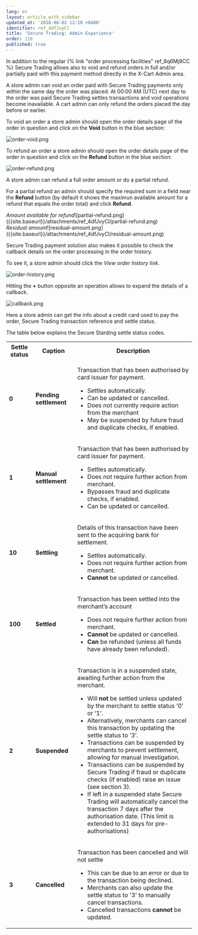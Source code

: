 ```yaml
---
lang: en
layout: article_with_sidebar
updated_at: '2018-08-02 12:10 +0400'
identifier: ref_4dfJvyCl
title: 'Secure Trading: Admin Experience'
order: 110
published: true
---
```

In addition to the regular {% link "order processing facilities" ref_6q6Mj9CC %} Secure Trading allows also to void and refund orders in full and/or partially paid with this payment method directly in the X-Cart Admin area. 

A store admin can void an order paid with Secure Trading payments only within the same day the order was placed. At 00:00 AM (UTC) next day to the order was paid Secure Trading settles  transactions and void operations become inavailable. A cart admin can only refund the orders placed the day before or earlier. 

To void an order a store admin should open the order details page of the order in question and click on the **Void** button in the blue section:

![order-void.png]({{site.baseurl}}/attachments/ref_4dfJvyCl/order-void.png)

To refund an order a store admin should open the order details page of the order in question and click on the **Refund** button in the blue section:

![order-refund.png]({{site.baseurl}}/attachments/ref_4dfJvyCl/order-refund.png)

A store admin can refund a full order amount or do a partial refund. 

For a partial refund an admin should specify the required sum in a field near the **Refund** button (by default it shows the maximun available amount for a refund that equals the order total) and click **Refund**.

<div class="ui stackable two column grid">
  <div class="column" markdown="span"><i>Amount available for refund</i>![partial-refund.png]({{site.baseurl}}/attachments/ref_4dfJvyCl/partial-refund.png)</div>
  <div class="column" markdown="span"><i>Residual amount</i>![residual-amount.png]({{site.baseurl}}/attachments/ref_4dfJvyCl/residual-amount.png)</div>
</div>

Secure Trading payment solution also makes it possible to check the callback details on the order processing in the order history. 

To see it, a store admin should click the _View order history link_. 

![order-history.png]({{site.baseurl}}/attachments/ref_4dfJvyCl/order-history.png)

Hitting the **+** button opposite an operation allows to expand the details of a callback. 

![callback.png]({{site.baseurl}}/attachments/ref_4dfJvyCl/callback.png)

Here a store admin can get the info about a credit card used to pay the order, Secure Trading transaction reference and settle status.

The table below explains the Secure Starding settle status codes.

<table class="ui compact padded celled small table">
  <tbody>
    <tr>
      <th class="confluenceTh">Settle status</th>
      <th colspan="1" class="confluenceTh">Caption</th>
      <th colspan="1" class="confluenceTh" markdown="1">Description</th>
    </tr>
    <tr>
      <td colspan="1" class="confluenceTd"><strong>0</strong></td>
      <td colspan="1" class="confluenceTd"><strong>Pending settlement</strong></td>
      <td colspan="1" class="confluenceTd">
        <p>Transaction that has been authorised by card issuer for payment.</p>
          <ul>
            <li>Settles automatically.</li>
            <li>Can be updated or cancelled.</li>
            <li>Does not currently require action from the merchant</li>
            <li>May be suspended by future fraud and duplicate checks, if enabled. </li>
            </ul>
      </td>
    </tr>
  <tr>
      <td colspan="1" class="confluenceTd"><strong>1</strong></td>
      <td colspan="1" class="confluenceTd"><strong>Manual settlement</strong></td>
      <td colspan="1" class="confluenceTd">
        <p>Transaction that has been authorised by card issuer for payment.</p>
          <ul>
            <li>Settles automatically.</li>
            <li>Does not require further action from merchant.</li>
            <li>Bypasses fraud and duplicate checks, if enabled.</li>
            <li>Can be updated or cancelled. </li>
            </ul>
      </td>
    </tr>
  <tr>
      <td colspan="1" class="confluenceTd"><strong>10</strong></td>
      <td colspan="1" class="confluenceTd"><strong>Settling</strong></td>
      <td colspan="1" class="confluenceTd">
        <p>Details of this transaction have been sent to the acquiring bank for settlement.</p>
          <ul>
            <li>Settles automatically.</li>
            <li>Does not require further action from merchant.</li>
            <li><strong>Cannot</strong> be updated or cancelled.</li>
            </ul>
      </td>
    </tr>
  <tr>
      <td colspan="1" class="confluenceTd"><strong>100</strong></td>
      <td colspan="1" class="confluenceTd"><strong>Settled</strong></td>
      <td colspan="1" class="confluenceTd">
        <p>Transaction has been settled into the merchant’s account</p>
          <ul>
            <li>Does not require further action from merchant.</li>
            <li><strong>Cannot</strong> be updated or cancelled.</li>
            <li><strong>Can</strong> be refunded (unless all funds have already been refunded).</li>
            </ul>
      </td>
    </tr>
  <tr>
      <td colspan="1" class="confluenceTd"><strong>2</strong></td>
      <td colspan="1" class="confluenceTd"><strong>Suspended</strong></td>
      <td colspan="1" class="confluenceTd">
        <p>Transaction is in a suspended state, awaiting further action from the merchant.</p>
          <ul>
            <li>Will <strong>not</strong> be settled unless updated by the merchant to settle status ‘0’ or ‘1’.</li>
            <li>Alternatively, merchants can cancel this transaction by updating the settle status to ‘3’.</li>
            <li>Transactions can be suspended by merchants to prevent settlement, allowing for manual investigation. </li>
            <li>Transactions can be suspended by Secure Trading if fraud or duplicate checks (if enabled) raise an issue (see section 3).</li>
            <li>If left in a suspended state Secure Trading will automatically cancel the transaction 7 days after the authorisation date. (This limit is extended to 31 days for pre-authorisations)</li>
            </ul>
      </td>
    </tr>
  <tr>
      <td colspan="1" class="confluenceTd"><strong>3</strong></td>
      <td colspan="1" class="confluenceTd"><strong>Cancelled</strong></td>
      <td colspan="1" class="confluenceTd">
        <p>Transaction has been cancelled and will not settle</p>
          <ul>
            <li>This can be due to an error or due to the transaction being declined.</li>
            <li>Merchants can also update the settle status to '3' to manually cancel transactions.</li>
            <li>Cancelled transactions <strong>cannot</strong> be updated.</li>
            </ul>
      </td>
    </tr>
  </tbody>
  </table>
